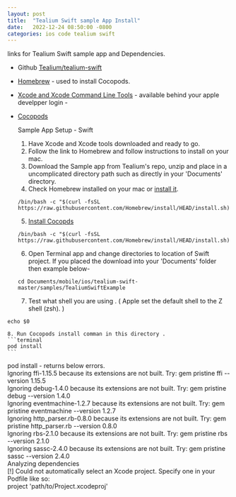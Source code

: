 ```yaml
---
layout: post
title:  "Tealium Swift sample App Install"
date:   2022-12-24 08:50:00 -0800
categories: ios code tealium swift
---
```


 links for Tealium Swift sample app and Dependencies.
* Github [Tealium/tealium-swift](https://github.com/Tealium/tealium-swift.git) 
* [Homebrew](https://brew.sh/) - used to install Cocopods.
* [Xcode and Xcode Command Line Tools](https://developer.apple.com/download/all/) - available behind your apple develpper login -
* [Cocopods](https://formulae.brew.sh/formula/cocoapods#default)

	Sample App Setup - Swift

	1. Have Xcode and Xcode tools downloaded and ready to go.
	2. Follow the link to Homebrew and follow instructions to install on your mac.
	3. Download the Sample app from Tealium's repo, unzip and place in a uncomplicated directory path such as directly in your 'Documents' directory.
	4. Check Homebrew installed on your mac or [install it](https://brew.sh/). 
	>
	```terminal
	/bin/bash -c "$(curl -fsSL https://raw.githubusercontent.com/Homebrew/install/HEAD/install.sh)"
	``` 
	5. [Install Cocopds](https://formulae.brew.sh/formula/cocoapods#default)
	>
	```terminal
	/bin/bash -c "$(curl -fsSL https://raw.githubusercontent.com/Homebrew/install/HEAD/install.sh)"
	``` 
	6. Open Terminal app and change directories to location of Swift project. If you placed the download into your 'Documents' folder then  example below- 
	```terminal
    cd Documents/mobile/ios/tealium-swift-master/samples/TealiumSwiftExample
	```
	7. Test what shell you are using . ( Apple set the default shell to the Z shell (zsh). )
```terminal
echo $0
```
	8. Run Cocopods install comman in this directory .
	```terminal
	pod install
	```  
pod install - returns below errors.<br>
Ignoring ffi-1.15.5 because its extensions are not built. Try: gem pristine ffi --version 1.15.5 <br>
Ignoring debug-1.4.0 because its extensions are not built. Try: gem pristine debug --version 1.4.0 <br>
Ignoring eventmachine-1.2.7 because its extensions are not built. Try: gem pristine eventmachine --version 1.2.7 <br>
Ignoring http_parser.rb-0.8.0 because its extensions are not built. Try: gem pristine http_parser.rb --version 0.8.0 <br>
Ignoring rbs-2.1.0 because its extensions are not built. Try: gem pristine rbs --version 2.1.0 <br>
Ignoring sassc-2.4.0 because its extensions are not built. Try: gem pristine sassc --version 2.4.0 <br>
Analyzing dependencies <br>
[!] Could not automatically select an Xcode project. Specify one in your Podfile like so: <br>
    project 'path/to/Project.xcodeproj'
	 <br>

	

